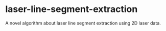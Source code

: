 # laser-line-segment-extraction
A novel algorithm about laser line segment extraction using 2D laser data.
